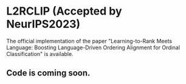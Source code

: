 # L2RCLIP (Accepted by NeurIPS2023)
The official implementation of the paper "Learning-to-Rank Meets Language: Boosting Language-Driven Ordering Alignment for Ordinal Classification" is available.
## Code is coming soon.
